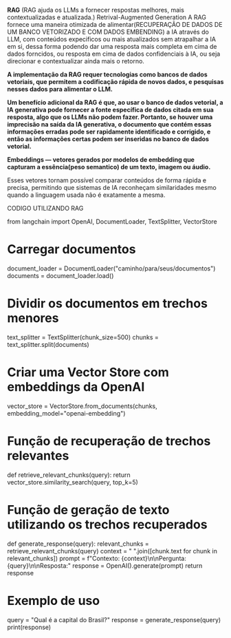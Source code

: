 **RAG** 
(RAG ajuda os LLMs a fornecer respostas melhores, mais contextualizadas e atualizada.) 
Retrival-Augmented Generation
 A RAG fornece uma maneira otimizada de alimentar(RECUPERAÇÃO DE DADOS DE UM BANCO VETORIZADO E COM DADOS EMBENDING) a IA através do LLM, com conteúdos expecificos ou mais atualizados sem atrapalhar a IA em si, dessa forma podendo dar uma resposta mais completa em cima de dados forncidos, ou resposta em cima de dados confidenciais à IA, ou seja direcionar e contextualizar ainda mais o retorno.

**A implementação da RAG requer tecnologias como bancos de dados vetoriais, que permitem a codificação rápida de novos dados, e pesquisas nesses dados para alimentar o LLM.**

**Um benefício adicional da RAG é que, ao usar o banco de dados vetorial, a IA generativa pode fornecer a fonte específica de dados citada em sua resposta, algo que os LLMs não podem fazer. Portanto, se houver uma imprecisão na saída da IA generativa, o documento que contém essas informações erradas pode ser rapidamente identificado e corrigido, e então as informações certas podem ser inseridas no banco de dados vetorial.**

**Embeddings — vetores gerados por modelos de embedding que capturam a essência(peso semantico) de um texto, imagem ou áudio.**

Esses vetores tornam possível comparar conteúdos de forma rápida e precisa, permitindo que sistemas de IA reconheçam similaridades mesmo quando a linguagem usada não é exatamente a mesma.

CODIGO UTILIZANDO RAG

from langchain import OpenAI, DocumentLoader, TextSplitter, VectorStore

# Carregar documentos
document_loader = DocumentLoader("caminho/para/seus/documentos")
documents = document_loader.load()

# Dividir os documentos em trechos menores
text_splitter = TextSplitter(chunk_size=500)
chunks = text_splitter.split(documents)

# Criar uma Vector Store com embeddings da OpenAI
vector_store = VectorStore.from_documents(chunks, embedding_model="openai-embedding")

# Função de recuperação de trechos relevantes
def retrieve_relevant_chunks(query):
    return vector_store.similarity_search(query, top_k=5)

# Função de geração de texto utilizando os trechos recuperados
def generate_response(query):
    relevant_chunks = retrieve_relevant_chunks(query)
    context = " ".join([chunk.text for chunk in relevant_chunks])
    prompt = f"Contexto: {context}\n\nPergunta: {query}\n\nResposta:"
    response = OpenAI().generate(prompt)
    return response

# Exemplo de uso
query = "Qual é a capital do Brasil?"
response = generate_response(query)
print(response)
